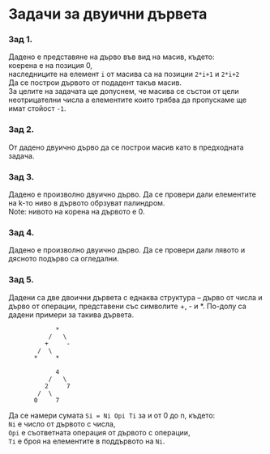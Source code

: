 # Задачи за двуични дървета

### Зад 1.
Дадено е представяне на дърво във вид на масив, където:\
коерена е на позиция 0,\
наследниците на елемент `i` от масива са на позиции `2*i+1` и `2*i+2`\
Да се построи дървото от подадент такъв масив.\
За целите на задачата ще допуснем, че масива се състои от цели неотрицателни числа а елементите които трябва да пропускаме ще имат стойост `-1`.

### Зад 2.
От дадено двуично дърво да се построи масив като в предходната задача.

### Зад 3.
Дадено е произволно двуично дърво. Да се провери дали елементите на k-то ниво в дървото обрзуват палиндром.\
Note: нивото на корена на дървото е 0.

### Зад 4.
Дадено е произволно двуично дърво. Да се провери дали лявото и дясното подърво са огледални.

 ### Зад 5.
 Дадени са две двоични дървета с еднаква структура – дърво от числа и дърво от операции, представени със символите +, - и *. По-долу са дадени примери за такива дървета.
 ```
              *
	        /   \
           +     -
         /  \     
        *     *    
```
 ```
              4
	        /   \
           2     7
         /  \     
        0     7    
```
Да се намери сумата `Si = Ni Opi Ti` за и от 0 до n, където:\
`Ni` e число от дървото с числа,\
`Opi` е съответната операция от дървото с операции,\
`Ti` е броя на елементите в поддървото на `Ni`.